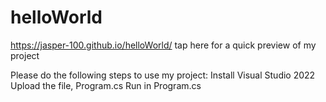 # helloWorld
https://jasper-100.github.io/helloWorld/  tap here for a quick preview of my project

Please do the following steps to use my project:
Install Visual Studio 2022
Upload the file, Program.cs
Run in Program.cs
